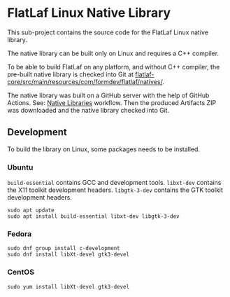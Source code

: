 FlatLaf Linux Native Library
============================

This sub-project contains the source code for the FlatLaf Linux native library.

The native library can be built only on Linux and requires a C++ compiler.

To be able to build FlatLaf on any platform, and without C++ compiler, the
pre-built native library is checked into Git at
[flatlaf-core/src/main/resources/com/formdev/flatlaf/natives/](https://github.com/JFormDesigner/FlatLaf/tree/main/flatlaf-core/src/main/resources/com/formdev/flatlaf/natives).

The native library was built on a GitHub server with the help of GitHub Actions.
See:
[Native Libraries](https://github.com/JFormDesigner/FlatLaf/actions/workflows/natives.yml)
workflow. Then the produced Artifacts ZIP was downloaded and the native library
checked into Git.


## Development

To build the library on Linux, some packages needs to be installed.


### Ubuntu

`build-essential` contains GCC and development tools. `libxt-dev` contains the
X11 toolkit development headers. `libgtk-3-dev` contains the GTK toolkit
development headers.

~~~
sudo apt update
sudo apt install build-essential libxt-dev libgtk-3-dev
~~~


### Fedora

~~~
sudo dnf group install c-development
sudo dnf install libXt-devel gtk3-devel
~~~


### CentOS

~~~
sudo yum install libXt-devel gtk3-devel
~~~
